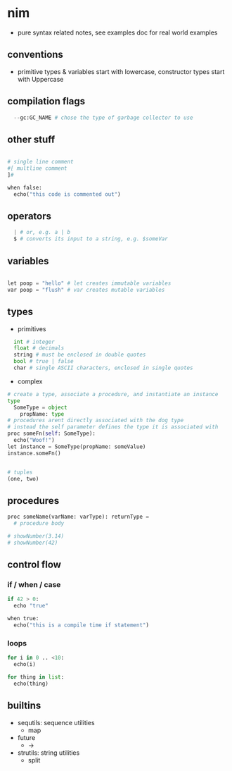 # nim

- pure syntax related notes, see examples doc for real world examples

## conventions

- primitive types & variables start with lowercase, constructor types start with Uppercase

## compilation flags

```python
  --gc:GC_NAME # chose the type of garbage collector to use

```

## other stuff

```python

# single line comment
#[ multline comment
]#

when false:
  echo("this code is commented out")
```

## operators

```python
  | # or, e.g. a | b
  $ # converts its input to a string, e.g. $someVar

```

## variables

```python

let poop = "hello" # let creates immutable variables
var poop = "flush" # var creates mutable variables

```

## types

- primitives

```python
  int # integer
  float # decimals
  string # must be enclosed in double quotes
  bool # true | false
  char # single ASCII characters, enclosed in single quotes

```

- complex

```python
# create a type, associate a procedure, and instantiate an instance
type
  SomeType = object
    propName: type
# procedures arent directly associated with the dog type
# instead the self parameter defines the type it is associated with
proc someFn(self: SomeType):
  echo("Woof!")
let instance = SomeType(propName: someValue)
instance.someFn()


# tuples
(one, two)
```

## procedures

```python
proc someName(varName: varType): returnType =
  # procedure body

# showNumber(3.14)
# showNumber(42)
```

## control flow

### if / when / case

```python
if 42 > 0:
  echo "true"

when true:
  echo("this is a compile time if statement")
```

### loops

```python
for i in 0 .. <10:
  echo(i)

for thing in list:
  echo(thing)

```

## builtins

- sequtils: sequence utilities
  - map
- future
  - ->
- strutils: string utilities
  - split
